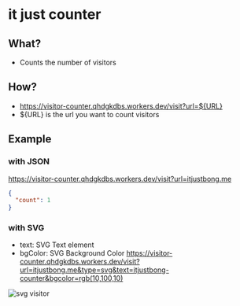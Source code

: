 # it just counter

## What?

- Counts the number of visitors

## How?

- https://visitor-counter.qhdgkdbs.workers.dev/visit?url=${URL}
- ${URL} is the url you want to count visitors

## Example

### with JSON

https://visitor-counter.qhdgkdbs.workers.dev/visit?url=itjustbong.me

```json
{
  "count": 1
}
```

### with SVG

- text: SVG Text element
- bgColor: SVG Background Color
  https://visitor-counter.qhdgkdbs.workers.dev/visit?url=itjustbong.me&type=svg&text=itjustbong-counter&bgcolor=rgb(10,100,10)

![svg visitor](<https://visitor-counter.qhdgkdbs.workers.dev/visit?url=itjustbong.me&type=svg&text=itjustbong-counter&bgcolor=rgb(10,100,10)>)
